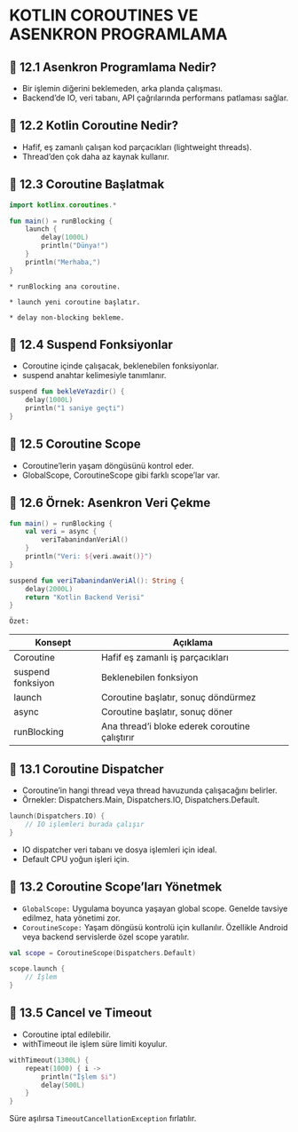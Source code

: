 # KOTLIN COROUTINES VE ASENKRON PROGRAMLAMA

## 📌 12.1 Asenkron Programlama Nedir?
- Bir işlemin diğerini beklemeden, arka planda çalışması.
- Backend’de IO, veri tabanı, API çağrılarında performans patlaması sağlar.

## 📌 12.2 Kotlin Coroutine Nedir?
- Hafif, eş zamanlı çalışan kod parçacıkları (lightweight threads).
- Thread’den çok daha az kaynak kullanır.

## 📌 12.3 Coroutine Başlatmak

````kotlin
import kotlinx.coroutines.*

fun main() = runBlocking {
    launch {
        delay(1000L)
        println("Dünya!")
    }
    println("Merhaba,")
}
````

````
* runBlocking ana coroutine.

* launch yeni coroutine başlatır.

* delay non-blocking bekleme.
````

## 📌 12.4 Suspend Fonksiyonlar

- Coroutine içinde çalışacak, beklenebilen fonksiyonlar.
- suspend anahtar kelimesiyle tanımlanır.

````kotlin
suspend fun bekleVeYazdir() {
    delay(1000L)
    println("1 saniye geçti")
}
````

## 📌 12.5 Coroutine Scope
- Coroutine’lerin yaşam döngüsünü kontrol eder.
- GlobalScope, CoroutineScope gibi farklı scope’lar var.

## 📌 12.6 Örnek: Asenkron Veri Çekme

````kotlin
fun main() = runBlocking {
    val veri = async {
        veriTabanindanVeriAl()
    }
    println("Veri: ${veri.await()}")
}

suspend fun veriTabanindanVeriAl(): String {
    delay(2000L)
    return "Kotlin Backend Verisi"
}
````

`Özet:`

| Konsept           | Açıklama                                       |
| ----------------- | ---------------------------------------------- |
| Coroutine         | Hafif eş zamanlı iş parçacıkları               |
| suspend fonksiyon | Beklenebilen fonksiyon                         |
| launch            | Coroutine başlatır, sonuç döndürmez            |
| async             | Coroutine başlatır, sonuç döner                |
| runBlocking       | Ana thread’i bloke ederek coroutine çalıştırır |

## 📌 13.1 Coroutine Dispatcher
- Coroutine’in hangi thread veya thread havuzunda çalışacağını belirler.
- Örnekler: Dispatchers.Main, Dispatchers.IO, Dispatchers.Default.

````kotlin
launch(Dispatchers.IO) {
    // IO işlemleri burada çalışır
}
````

- IO dispatcher veri tabanı ve dosya işlemleri için ideal.
- Default CPU yoğun işleri için.

## 📌 13.2 Coroutine Scope’ları Yönetmek
- `GlobalScope:` Uygulama boyunca yaşayan global scope. Genelde tavsiye edilmez, hata yönetimi zor.
- `CoroutineScope:` Yaşam döngüsü kontrolü için kullanılır. Özellikle Android veya backend servislerde özel scope yaratılır.

````kotlin
val scope = CoroutineScope(Dispatchers.Default)

scope.launch {
    // İşlem
}
````

## 📌 13.5 Cancel ve Timeout
- Coroutine iptal edilebilir.
- withTimeout ile işlem süre limiti koyulur.

````kotlin
withTimeout(1300L) {
    repeat(1000) { i ->
        println("İşlem $i")
        delay(500L)
    }
}
````

Süre aşılırsa `TimeoutCancellationException` fırlatılır.


